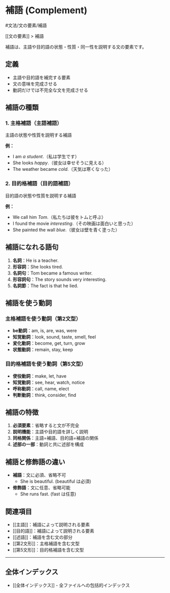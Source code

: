 ﻿# 補語 (Complement)

#文法/文の要素/補語

[[文の要素]] > 補語

補語は、主語や目的語の状態・性質・同一性を説明する文の要素です。

## 定義
- 主語や目的語を補完する要素
- 文の意味を完成させる
- 動詞だけでは不完全な文を完成させる

## 補語の種類

### 1. 主格補語（主語補語）
主語の状態や性質を説明する補語

**例：**
- I am *a student*.（私は学生です）
- She looks *happy*.（彼女は幸せそうに見える）
- The weather became *cold*.（天気は寒くなった）

### 2. 目的格補語（目的語補語）
目的語の状態や性質を説明する補語

**例：**
- We call him *Tom*.（私たちは彼をトムと呼ぶ）
- I found the movie *interesting*.（その映画は面白いと思った）
- She painted the wall *blue*.（彼女は壁を青く塗った）

## 補語になれる語句
1. **名詞**：He is a teacher.
2. **形容詞**：She looks tired.
3. **名詞句**：Tom became a famous writer.
4. **形容詞句**：The story sounds very interesting.
5. **名詞節**：The fact is that he lied.

## 補語を使う動詞

### 主格補語を使う動詞（第2文型）
- **be動詞**：am, is, are, was, were
- **知覚動詞**：look, sound, taste, smell, feel
- **変化動詞**：become, get, turn, grow
- **状態動詞**：remain, stay, keep

### 目的格補語を使う動詞（第5文型）
- **使役動詞**：make, let, have
- **知覚動詞**：see, hear, watch, notice
- **呼称動詞**：call, name, elect
- **判断動詞**：think, consider, find

## 補語の特徴
1. **必須要素**：省略すると文が不完全
2. **説明機能**：主語や目的語を詳しく説明
3. **同格関係**：主語=補語、目的語=補語の関係
4. **述部の一部**：動詞と共に述部を構成

## 補語と修飾語の違い
- **補語**：文に必須、省略不可
  - She is beautiful. (beautiful は必須)
- **修飾語**：文に任意、省略可能
  - She runs fast. (fast は任意)

## 関連項目
- [[主語]]：補語によって説明される要素
- [[目的語]]：補語によって説明される要素
- [[述語]]：補語を含む文の部分
- [[第2文形]]：主格補語を含む文型
- [[第5文形]]：目的格補語を含む文型

---

## 全体インデックス
- [[全体インデックス]] - 全ファイルへの包括的インデックス 